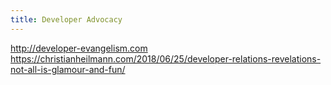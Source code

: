 ```yaml
---
title: Developer Advocacy
---
```


http://developer-evangelism.com
https://christianheilmann.com/2018/06/25/developer-relations-revelations-not-all-is-glamour-and-fun/
